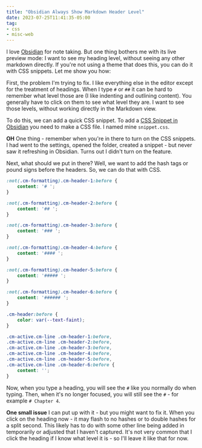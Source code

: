```yaml
---
title: "Obsidian Always Show Markdown Header Level"
date: 2023-07-25T11:41:35-05:00
tag:
- css
- misc-web
---
```

I love [Obsidian](https://obsidian.md/) for note taking. But one thing bothers me with its live preview mode: I want to see my heading level, without seeing any other markdown directly. If you're not using a theme that does this, you can do it with CSS snippets. Let me show you how:

<!--more-->

First, the problem I'm trying to fix. I like everything else in the editor except for the treatment of headings.  When I type `#` or `##` it can be hard to remember what level those are (I like indenting and outlining content). You generally have to click on them to see what level they are.  I want to see those levels, without working directly in the Markdown view.

To do this, we can add a quick CSS snippet.  To add a [CSS Snippet in Obsidian](https://help.obsidian.md/Extending+Obsidian/CSS+snippets) you need to make a CSS file. I named mine `snippet.css`.

**OH** One thing - remember when you're in there to turn on the CSS snippets. I had went to the settings, opened the folder, created a snippet - but never saw it refreshing in Obsidian. Turns out I didn't turn on the feature.

Next, what should we put in there?  Well, we want to add the hash tags or pound signs before the headers. So, we can do that with CSS.

```css
:not(.cm-formatting).cm-header-1:before {
    content: '# ';
}

:not(.cm-formatting).cm-header-2:before {
    content: '## ';
}

:not(.cm-formatting).cm-header-3:before {
    content: '### ';
}

:not(.cm-formatting).cm-header-4:before {
    content: '#### ';
}

:not(.cm-formatting).cm-header-5:before {
    content: '##### ';
}

:not(.cm-formatting).cm-header-6:before {
    content: '###### ';
}

.cm-header:before {
    color: var(--text-faint);
}

.cm-active.cm-line .cm-header-1:before,
.cm-active.cm-line .cm-header-2:before,
.cm-active.cm-line .cm-header-3:before,
.cm-active.cm-line .cm-header-4:before,
.cm-active.cm-line .cm-header-5:before,
.cm-active.cm-line .cm-header-6:before {
    content: '';
}
```

Now, when you type a heading, you will see the `#` like you normally do when typing. Then, when it's no longer focused, you will still see the `#` - for example `# Chapter 4`.

**One small issue** I can put up with it - but you might want to fix it. When you click on the heading now - it may flash to no hashes or to double hashes for a split second. This likely has to do with some other line being added in temporarily or adjusted that I haven't captured. It's not very common that I click the heading if I know what level it is - so I'll leave it like that for now.
